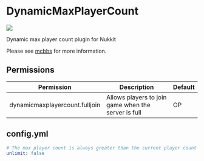 # DynamicMaxPlayerCount
[![](http://i.loli.net/2019/04/18/5cb755d6f1cf9.png)](http://www.mcbbs.net/thread-814789-1-1.html "动态玩家数量上限")

Dynamic max player count plugin for Nukkit

Please see [mcbbs](http://www.mcbbs.net/thread-814789-1-1.html) for more information.
## Permissions
| Permission | Description | Default |
| - | - | - |
| dynamicmaxplayercount.fulljoin | Allows players to join game when the server is full | OP |
## config.yml
```yaml
# The max player count is always greater than the current player count
unlimit: false
```
